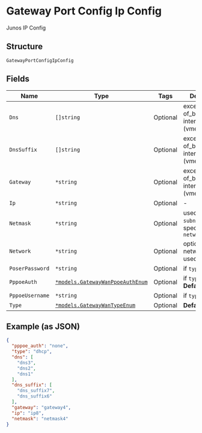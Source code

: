 
# Gateway Port Config Ip Config

Junos IP Config

## Structure

`GatewayPortConfigIpConfig`

## Fields

| Name | Type | Tags | Description |
|  --- | --- | --- | --- |
| `Dns` | `[]string` | Optional | except for out-of_band interface (vme/em0/fxp0) |
| `DnsSuffix` | `[]string` | Optional | except for out-of_band interface (vme/em0/fxp0) |
| `Gateway` | `*string` | Optional | except for out-of_band interface (vme/em0/fxp0) |
| `Ip` | `*string` | Optional | - |
| `Netmask` | `*string` | Optional | used only if `subnet` is not specified in `networks` |
| `Network` | `*string` | Optional | optional, the network to be used for mgmt |
| `PoserPassword` | `*string` | Optional | if `type`==`pppoe` |
| `PppoeAuth` | [`*models.GatewayWanPpoeAuthEnum`](../../doc/models/gateway-wan-ppoe-auth-enum.md) | Optional | if `type`==`pppoe`<br>**Default**: `"none"` |
| `PppoeUsername` | `*string` | Optional | if `type`==`pppoe` |
| `Type` | [`*models.GatewayWanTypeEnum`](../../doc/models/gateway-wan-type-enum.md) | Optional | **Default**: `"dhcp"` |

## Example (as JSON)

```json
{
  "pppoe_auth": "none",
  "type": "dhcp",
  "dns": [
    "dns3",
    "dns2",
    "dns1"
  ],
  "dns_suffix": [
    "dns_suffix7",
    "dns_suffix6"
  ],
  "gateway": "gateway4",
  "ip": "ip8",
  "netmask": "netmask4"
}
```

